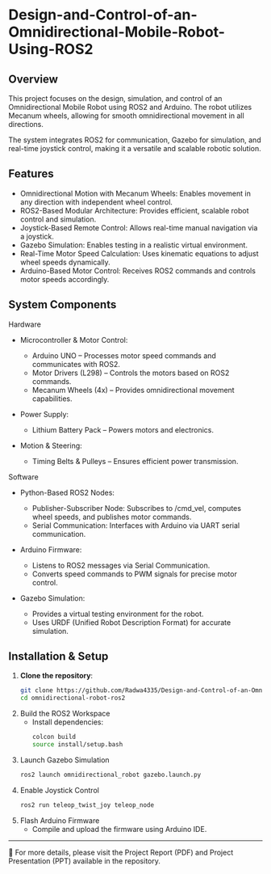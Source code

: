 # Design-and-Control-of-an-Omnidirectional-Mobile-Robot-Using-ROS2

## Overview
This project focuses on the design, simulation, and control of an Omnidirectional Mobile Robot using ROS2 and Arduino. The robot utilizes Mecanum wheels, allowing for smooth omnidirectional movement in all directions.

The system integrates ROS2 for communication, Gazebo for simulation, and real-time joystick control, making it a versatile and scalable robotic solution.

## Features
- Omnidirectional Motion with Mecanum Wheels: Enables movement in any direction with independent wheel control.
- ROS2-Based Modular Architecture: Provides efficient, scalable robot control and simulation.
- Joystick-Based Remote Control: Allows real-time manual navigation via a joystick.
- Gazebo Simulation: Enables testing in a realistic virtual environment.
- Real-Time Motor Speed Calculation: Uses kinematic equations to adjust wheel speeds dynamically.
- Arduino-Based Motor Control: Receives ROS2 commands and controls motor speeds accordingly.

## System Components
Hardware
- Microcontroller & Motor Control:
  - Arduino UNO – Processes motor speed commands and communicates with ROS2.
  - Motor Drivers (L298) – Controls the motors based on ROS2 commands. 
  - Mecanum Wheels (4x) – Provides omnidirectional movement capabilities.

- Power Supply:
  - Lithium Battery Pack – Powers motors and electronics.

- Motion & Steering:
  - Timing Belts & Pulleys – Ensures efficient power transmission.

Software
- Python-Based ROS2 Nodes:
  - Publisher-Subscriber Node: Subscribes to /cmd_vel, computes wheel speeds, and publishes motor commands.
  - Serial Communication: Interfaces with Arduino via UART serial communication.

- Arduino Firmware:
  - Listens to ROS2 messages via Serial Communication.
  - Converts speed commands to PWM signals for precise motor control.

- Gazebo Simulation:
  - Provides a virtual testing environment for the robot.
  - Uses URDF (Unified Robot Description Format) for accurate simulation.


 ## Installation & Setup
1. **Clone the repository**:
   ```sh
   git clone https://github.com/Radwa4335/Design-and-Control-of-an-Omnidirectional-Mobile-Robot-Using-ROS2.git
   cd omnidirectional-robot-ros2
   ```
2. Build the ROS2 Workspace
   - Install dependencies:
     ```sh
     colcon build
     source install/setup.bash
     ```
4. Launch Gazebo Simulation
     ```sh
   ros2 launch omnidirectional_robot gazebo.launch.py
   ```
5. Enable Joystick Control
   ```sh
   ros2 run teleop_twist_joy teleop_node
   ```
6. Flash Arduino Firmware
   - Compile and upload the firmware using Arduino IDE.
--------------------------------------------------------------------------------------------------------------------------
📌 For more details, please visit the Project Report (PDF) and Project Presentation (PPT) available in the repository.
